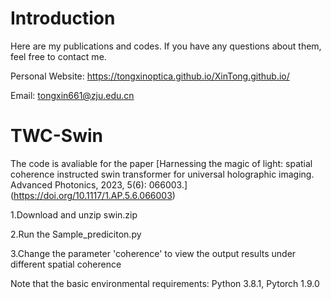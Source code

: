 # Introduction

Here are my publications and codes. If you have any questions about them, feel free to contact me.

Personal Website: https://tongxinoptica.github.io/XinTong.github.io/

Email: tongxin661@zju.edu.cn

# TWC-Swin

The code is avaliable for the paper [Harnessing the magic of light: spatial coherence instructed swin transformer for universal holographic imaging. Advanced Photonics, 2023, 5(6): 066003.] (https://doi.org/10.1117/1.AP.5.6.066003)

1.Download and unzip swin.zip

2.Run the Sample_prediciton.py

3.Change the parameter 'coherence' to view the output results under different spatial coherence


Note that the basic environmental requirements: Python 3.8.1, Pytorch 1.9.0


